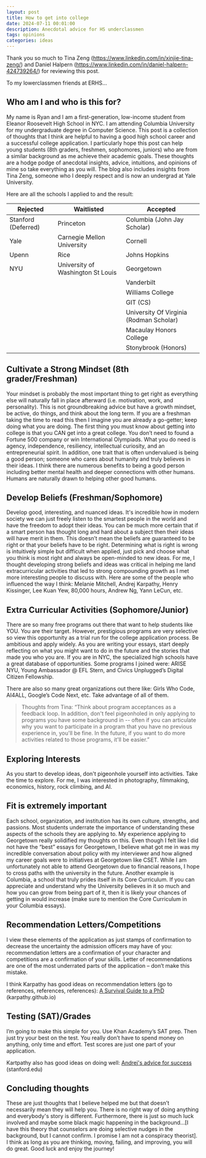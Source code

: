 ```yaml
---
layout: post
title: How to get into college
date: 2024-07-11 00:01:00
description: Anecdotal advice for HS underclassmen
tags: opinions
categories: ideas
---
```



Thank you so much to Tina Zeng (https://www.linkedin.com/in/xinjie-tina-zeng/) and Daniel Halpern (https://www.linkedin.com/in/daniel-halpern-424739264/) for reviewing this post.

To my lowerclassmen friends at ERHS…

## Who am I and who is this for?

My name is Ryan and I am a first-generation, low-income student from Eleanor Roosevelt High School in NYC. I am attending Columbia University for my undergraduate degree in Computer Science. This post is a collection of thoughts that I think are helpful to having a good high school career and a successful college application. I particularly hope this post can help young students (8th graders, freshmen, sophomores, juniors) who are from a similar background as me achieve their academic goals. These thoughts are a hodge podge of anecdotal insights, advice, intuitions, and opinions of mine so take everything as you will. The blog also includes insights from Tina Zeng, someone who I deeply respect and is now an undergrad at Yale University.

Here are all the schools I applied to and the result:

| Rejected   | Waitlisted                        | Accepted                              |
|------------|-----------------------------------|---------------------------------------|
| Stanford (Deferred) | Princeton                | Columbia (John Jay Scholar)           |
| Yale       | Carnegie Mellon University        | Cornell                               |
| Upenn      | Rice                              | Johns Hopkins                         |
| NYU        | University of Washington St Louis | Georgetown                            |
|            |                                   | Vanderbilt                            |
|            |                                   | Williams College                      |
|            |                                   | GIT (CS)                              |
|            |                                   | University Of Virginia (Rodman Scholar)|
|            |                                   | Macaulay Honors College               |
|            |                                   | Stonybrook (Honors)                   |


## Cultivate a Strong Mindset  (8th grader/Freshman)

Your mindset is probably the most important thing to get right as everything else will naturally fall in place afterward (i.e. motivation, work, and personality). This is not groundbreaking advice but have a growth mindset, be active, do things, and think about the long term. If you are a freshman taking the time to read this then I imagine you are already a go-getter; keep doing what you are doing.
The first thing you must know about getting into college is that you CAN get into a great college. You don’t need to found a Fortune 500 company or win International Olympiads. What you do need is agency, independence, resiliency, intellectual curiosity, and an entrepreneurial spirit. In addition, one trait that is often undervalued is being a good person; someone who cares about humanity and truly believes in their ideas. I think there are numerous benefits to being a good person including better mental health and deeper connections with other humans. Humans are naturally drawn to helping other good humans.

## Develop Beliefs (Freshman/Sophomore)

Develop good, interesting, and nuanced ideas. It's incredible how in modern society we can just freely listen to the smartest people in the world and have the freedom to adopt their ideas. You can be much more certain that if a smart person has thought long and hard about a subject then their ideas will have merit in them. This doesn’t mean the beliefs are guaranteed to be right or that your beliefs have to be right. Determining what is right is wrong is intuitively simple but difficult when applied, just pick and choose what you think is most right and always be open-minded to new ideas.
For me, I thought developing strong beliefs and ideas was critical in helping me land extracurricular activities that led to strong compounding growth as I met more interesting people to discuss with. Here are some of the people who influenced the way I think: Melanie Mitchell, Andrej Karpathy, Henry Kissinger, Lee Kuan Yew, 80,000 hours, Andrew Ng, Yann LeCun, etc.


## Extra Curricular Activities (Sophomore/Junior)

There are so many free programs out there that want to help students like YOU. You are their target. However, prestigious programs are very selective so view this opportunity as a trial run for the college application process. Be ambitious and apply widely. As you are writing your essays, start deeply reflecting on what you might want to do in the future and the stories that made you who you are. 
If you are in NYC, the specialized high schools have a great database of opportunities. 
Some programs I joined were: ARISE NYU, Young Ambassador @ EFL Stern, and Civics Unplugged’s Digital Citizen Fellowship.

There are also so many great organizations out there like: Girls Who Code, AI4ALL, Google’s Code Next, etc. Take advantage of all of them.


> Thoughts from Tina:
	“Think about program acceptances as a feedback loop. In addition, don't feel pigeonholed in only applying to programs you have some background in -- often if you can articulate why you want to participate in a program that you have no previous experience in, you'll be fine. In the future, if you want to do more activities related to those programs, it'll be easier.”


## Exploring Interests

As you start to develop ideas, don't pigeonhole yourself into activities. Take the time to explore. For me, I was interested in photography, filmmaking, economics, history, rock climbing, and AI.

## Fit is extremely important

Each school, organization, and institution has its own culture, strengths, and passions. Most students underrate the importance of understanding these aspects of the schools they are applying to. My experience applying to Georgetown really solidified my thoughts on this. Even though I felt like I did not have the “best” essays for Georgetown, I believe what got me in was my incredible conversation about policy with my interviewer and how aligned my career goals were to initiatives at Georgetown like CSET. While I am unfortunately not able to attend Georgetown due to financial reasons, I hope to cross paths with the university in the future. Another example is Columbia, a school that truly prides itself in its Core Curriculum. If you can appreciate and understand why the University believes in it so much and how you can grow from being part of it, then it is likely your chances of getting in would increase (make sure to mention the Core Curriculum in your Columbia essays). 

	
## Recommendation Letters/Competitions
I view these elements of the application as just stamps of confirmation to decrease the uncertainty the admission officers may have of you: recommendation letters are a confirmation of your character and competitions are a confirmation of your skills. Letter of recommendations are one of the most underrated parts of the application – don’t make this mistake.

I think Karpathy has good ideas on recommendation letters (go to references, references, references): [A Survival Guide to a PhD](https://karpathy.github.io/2016/09/07/phd/) (karpathy.github.io)

## Testing (SAT)/Grades
I’m going to make this simple for you. Use Khan Academy’s SAT prep. Then just try your best on the test. You really don’t have to spend money on anything, only time and effort. Test scores are just one part of your application.

Kartpathy also has good ideas on doing well: [Andrej's advice for success](https://cs.stanford.edu/people/karpathy/advice.html) (stanford.edu)

## Concluding thoughts
These are just thoughts that I believe helped me but that doesn’t necessarily mean they will help you. There is no right way of doing anything and everybody's story is different. Furthermore, there is just so much luck involved and maybe some black magic happening in the background…[I have this theory that counselors are doing selective nudges in the background, but I cannot confirm. I promise I am not a conspiracy theorist]. I think as long as you are thinking, moving, failing, and improving, you will do great. Good luck and enjoy the journey!
